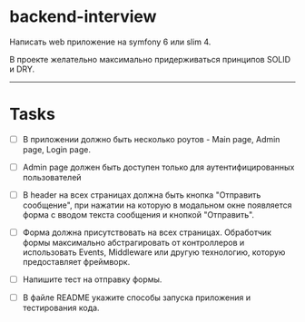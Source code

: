 # backend-interview

Написать web приложение на symfony 6 или slim 4.

В проекте желательно максимально придерживаться принципов SOLID и DRY.

---

# Tasks

- [ ] В приложении должно быть несколько роутов - Main page, Admin page, Login page.

- [ ] Admin page должен быть доступен только для аутентифицированных пользователей

- [ ] В header на всех страницах должна быть кнопка "Отправить сообщение",
  при нажатии на которую в модальном окне появляется форма с вводом текста сообщения
  и кнопкой "Отправить".

- [ ] Форма должна присутствовать на всех страницах.
  Обработчик формы максимально абстрагировать от контроллеров и
  использовать Events, Middleware или другую технологию, которую предоставляет фреймворк.

- [ ] Напишите тест на отправку формы.

- [ ] В файле README укажите способы запуска приложения и тестирования кода.
